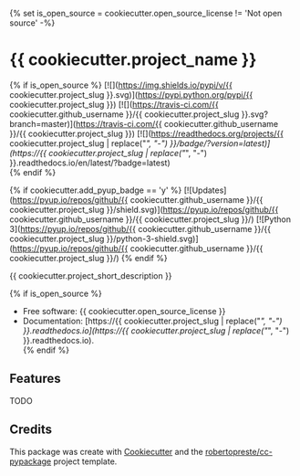 {% set is_open_source = cookiecutter.open_source_license != 'Not open source' -%}

# {{ cookiecutter.project_name }}  

{% if is_open_source %}
[![](https://img.shields.io/pypi/v/{{ cookiecutter.project_slug }}.svg)](https://pypi.python.org/pypi/{{ cookiecutter.project_slug }}) [![](https://travis-ci.com/{{ cookiecutter.github_username }}/{{ cookiecutter.project_slug }}.svg?branch=master)](https://travis-ci.com/{{ cookiecutter.github_username }}/{{ cookiecutter.project_slug }}) [![](https://readthedocs.org/projects/{{ cookiecutter.project_slug | replace("_", "-") }}/badge/?version=latest)](https://{{ cookiecutter.project_slug | replace("_", "-") }}.readthedocs.io/en/latest/?badge=latest)  
{% endif %}

{% if cookiecutter.add_pyup_badge == 'y' %}
[![Updates](https://pyup.io/repos/github/{{ cookiecutter.github_username }}/{{ cookiecutter.project_slug }}/shield.svg)](https://pyup.io/repos/github/{{ cookiecutter.github_username }}/{{ cookiecutter.project_slug }}/) [![Python 3](https://pyup.io/repos/github/{{ cookiecutter.github_username }}/{{ cookiecutter.project_slug }}/python-3-shield.svg)](https://pyup.io/repos/github/{{ cookiecutter.github_username }}/{{ cookiecutter.project_slug }}/)
{% endif %}

{{ cookiecutter.project_short_description }}  

{% if is_open_source %} 
* Free software: {{ cookiecutter.open_source_license }}  
* Documentation: [https://{{ cookiecutter.project_slug | replace("_", "-") }}.readthedocs.io](https://{{ cookiecutter.project_slug | replace("_", "-") }}.readthedocs.io).  
{% endif %}

## Features  

TODO  

## Credits  

This package was create with [Cookiecutter] and the [robertopreste/cc-pypackage] project template.  

[Cookiecutter]: https://github.com/audreyr/cookiecutter 
[robertopreste/cc-pypackage]: https://github.com/robertopreste/cc-pypackage 
